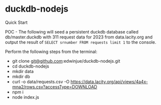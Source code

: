 # duckdb-nodejs

Quick Start

POC - The following will seed a persistent duckdb database called db/master.duckdb with 311 request data for 2023 from data.lacity.org and output the result of `SELECT srnumber FROM requests limit 1` to the console. 

Perform the following steps from the terminal:
* git clone git@github.com:edwinjue/duckdb-nodejs.git
* cd duckdb-nodejs
* mkdir data
* mkdir db
* curl -o data/requests.csv -O https://data.lacity.org/api/views/4a4x-mna2/rows.csv?accessType=DOWNLOAD
* npm i
* node index.js
